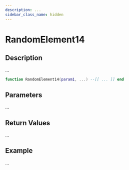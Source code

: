 ```yaml
---
description: ...
sidebar_class_name: hidden
---
```


# RandomElement14

## Description

...

```lua
function RandomElement14(param1, ...) --[[ ... ]] end
```

## Parameters

...

## Return Values

...

## Example

...

